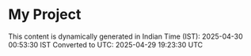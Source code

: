 # My Project

This content is dynamically generated in Indian Time (IST): 2025-04-30 00:53:30 IST
Converted to UTC: 2025-04-29 19:23:30 UTC
